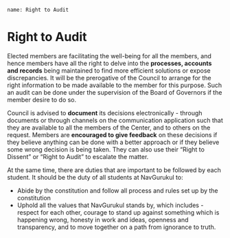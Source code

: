 ```ngMeta
name: Right to Audit
```

# Right to Audit

Elected members are facilitating the well-being for all the members, and hence members have all the right to delve into the **processes, accounts and records** being maintained to find more efficient solutions or expose discrepancies. It will be the prerogative of the Council to arrange for the right information to be made available to the member for this purpose. Such an audit can be done under the supervision of the Board of Governors if the member desire to do so.

Council is advised to **document** its decisions electronically - through documents or through channels on the communication application such that they are available to all the members of the Center, and to others on the request. Members are **encouraged to give feedback** on these decisions if they believe anything can be done with a better approach or if they believe some wrong decision is being taken. They can also use their “Right to Dissent” or “Right to Audit” to escalate the matter.

At the same time, there are duties that are important to be followed by each student. It should be the duty of all students at NavGurukul to:
- Abide by the constitution and follow all process and rules set up by the constitution
- Uphold all the values that NavGurukul stands by, which includes - respect for each other, courage to stand up against something which is happening wrong, honesty in work and ideas, openness and transparency, and to move together on a path from ignorance to truth.

